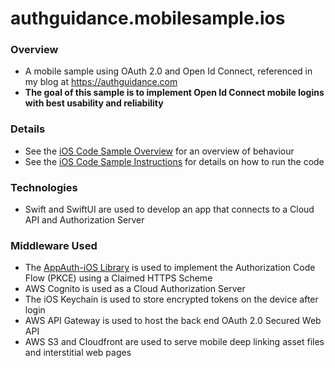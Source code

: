# authguidance.mobilesample.ios

### Overview

* A mobile sample using OAuth 2.0 and Open Id Connect, referenced in my blog at https://authguidance.com
* **The goal of this sample is to implement Open Id Connect mobile logins with best usability and reliability**

### Details

* See the [iOS Code Sample Overview](https://authguidance.com/2020/02/22/ios-code-sample-overview/) for an overview of behaviour
* See the [iOS Code Sample Instructions](https://authguidance.com/2020/02/22/how-to-run-the-ios-code-sample/) for details on how to run the code

### Technologies

* Swift and SwiftUI are used to develop an app that connects to a Cloud API and Authorization Server

### Middleware Used

* The [AppAuth-iOS Library](https://github.com/openid/AppAuth-iOS) is used to implement the Authorization Code Flow (PKCE) using a Claimed HTTPS Scheme
* AWS Cognito is used as a Cloud Authorization Server
* The iOS Keychain is used to store encrypted tokens on the device after login
* AWS API Gateway is used to host the back end OAuth 2.0 Secured Web API
* AWS S3 and Cloudfront are used to serve mobile deep linking asset files and interstitial web pages
